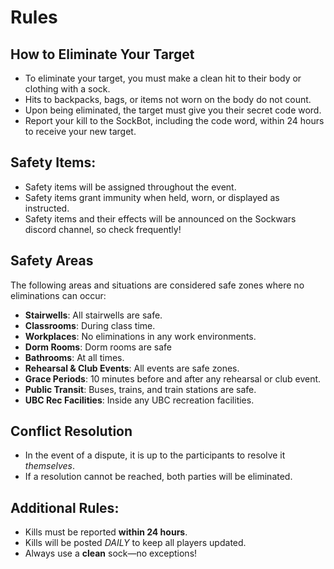 # Rules

## How to Eliminate Your Target
- To eliminate your target, you must make a clean hit to their body or clothing with a sock.
- Hits to backpacks, bags, or items not worn on the body do not count.
- Upon being eliminated, the target must give you their secret code word.
- Report your kill to the SockBot, including the code word, within 24 hours to receive your new target.

## Safety Items:
- Safety items will be assigned throughout the event.
- Safety items grant immunity when held, worn, or displayed as instructed.
- Safety items and their effects will be announced on the Sockwars discord channel, so check frequently!

## Safety Areas
 The following areas and situations are considered safe zones where no eliminations can occur:

- **Stairwells**: All stairwells are safe.
- **Classrooms**: During class time.
- **Workplaces**: No eliminations in any work environments.
- **Dorm Rooms**: Dorm rooms are safe
- **Bathrooms**: At all times.
- **Rehearsal & Club Events**: All events are safe zones.
- **Grace Periods**: 10 minutes before and after any rehearsal or club event.
- **Public Transit**: Buses, trains, and train stations are safe.
- **UBC Rec Facilities**: Inside any UBC recreation facilities.

## Conflict Resolution
- In the event of a dispute, it is up to the participants to resolve it *themselves*.
- If a resolution cannot be reached, both parties will be eliminated.

## Additional Rules:
- Kills must be reported **within 24 hours**.
- Kills will be posted *DAILY* to keep all players updated.
- Always use a __**clean**__ sock—no exceptions!


